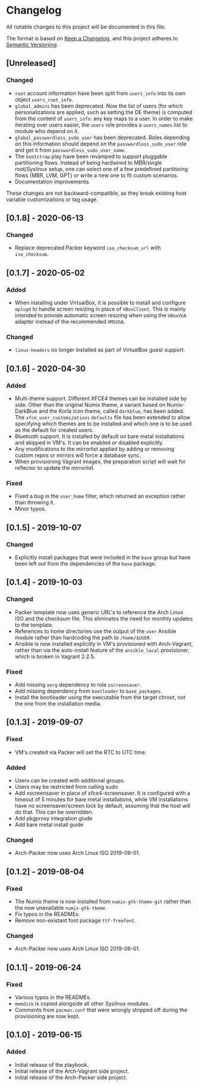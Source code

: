 # Changelog

All notable changes to this project will be documented in this file.

The format is based on [Keep a Changelog](https://keepachangelog.com/en/1.0.0/),
and this project adheres to [Semantic Versioning](https://semver.org/spec/v2.0.0.html).

## [Unreleased]

### Changed

* `root` account information have been split from `users_info` into its
  own object `users_root_info`.
* `global_admins` has been deprecated. Now the list of users (for which
  personalizations are applied, such as setting the DE theme) is
  computed from the content of `users_info`: any key maps to a user. In
  order to make iterating over users easier, the `users` role provides a
  `users_names` list to module who depend on it.
* `global_passwordless_sudo_user` has been deprecated. Roles depending
  on this information should depend on the `passwordless_sudo_user` role
  and get it from `passwordless_sudo_user_name`.
* The `bootstrap` play have been revamped to support pluggable
  partitioning flows.  Instead of being hardwired to MBR/single
  root/Syslinux setup, one can select one of a few predefined
  partitioing flows (MBR, LVM, GPT) or write a new one to fit custom
  scenarios.
* Documentation improvements.

These changes are not backward-compatible, as they break existing host
variable customizations or tag usage.

## [0.1.8] - 2020-06-13

### Changed

* Replace deprecated Packer keyword `iso_checksum_url` with `iso_checksum`.

## [0.1.7] - 2020-05-02

### Added

* When installing under VirtualBox, it is possible to install and configure
  `mplugd` to handle screen resizing in place of `VBoxClient`. This is mainly intended
  to provide automatic screen resizing when using the `VBoxVGA` adapter instead
  of the recommended `VMSVGA`.

### Changed

* `linux-headers` no longer installed as part of VirtualBox guest support.

## [0.1.6] - 2020-04-30

### Added

* Multi-theme support. Different XFCE4 themes can be installed side by side.
  Other than the original Numix theme, a variant based on Numix-DarkBlue and the
  Korla icon theme, called `darkblue`, has been added. The
  `xfce_user_customizations` `defaults` file has been extended to allow
  specifying which themes are to be installed and which one is to be used as the
  default for created users.
* Bluetooth support. It is installed by default on bare metal installations
  and skipped in VM's. It can be enabled or disabled explicitly.
* Any modifications to the mirrorlist applied by adding or removing custom
  repos or mirrors will force a database sync.
* When provisioning Vagrant images, the preparation script will wait for reflector
  to update the mirrorlist.

### Fixed

* Fixed a bug in the `user_home` filter, which returned an exception rather
  than throwing it.
* Minor typos.

## [0.1.5] - 2019-10-07

### Changed

* Explicitly install packages that were included in the `base` group but have
  been left out from the dependencies of the `base` package.

## [0.1.4] - 2019-10-03

### Changed

* Packer template now uses generic URL's to reference the Arch Linux ISO and
  the checksum file. This eliminates the need for monthly updates to the
  template.
* References to home directories use the output of the `user` Ansible module
  rather than hardcoding the path to `/home/$USER`.
* Ansible is now installed explicitly in VM's provisioned with Arch-Vagrant,
  rather than via the auto-install feature of the `ansible_local` provisioner,
  which is broken in Vagrant 2.2.5.

### Fixed

* Add missing `xorg` dependency to role `xscreensaver`.
* Add missing dependency from `bootloader` to `base_packages`.
* Install the bootloader using the executable from the target chroot,
  not the one from the installation media.

## [0.1.3] - 2019-09-07

### Fixed

* VM's created via Packer will set the RTC to UTC time.

### Added

* Users can be created with additional groups.
* Users may be restricted from calling sudo.
* Add xscreensaver in place of xfce4-screensaver. It is configured with a
  timeout of 5 minutes for bare metal installations, while VM installations
  have no screensaver/screen lock by default, assuming that the host will do
  that. This can be overridden.
* Add pkgproxy integration giude
* Add bare metal install guide

### Changed

* Arch-Packer now uses Arch Linux ISO 2019-09-01.

## [0.1.2] - 2019-08-04

### Fixed

* The Numix theme is now installed from `numix-gtk-theme-git` rather than the
  now unavailable `numix-gtk-theme`.
* Fix typos in the READMEs.
* Remove non-existant font package `ttf-freefont`.

### Changed

* Arch-Packer now uses Arch Linux ISO 2019-08-01.

## [0.1.1] - 2019-06-24

### Fixed

* Various typos in the READMEs.
* `memdisk` is copied alongside all other Syslinux modules.
* Comments from `pacman.conf` that were wrongly stripped off during the
  provisioning are now kept.

## [0.1.0] - 2019-06-15

### Added

* Initial release of the playbook.
* Initial release of the Arch-Vagrant side project.
* Initial release of the Arch-Packer side project.

<!-- vi: set tw=72 et sw=2 fo=tcroqan autoindent: -->
